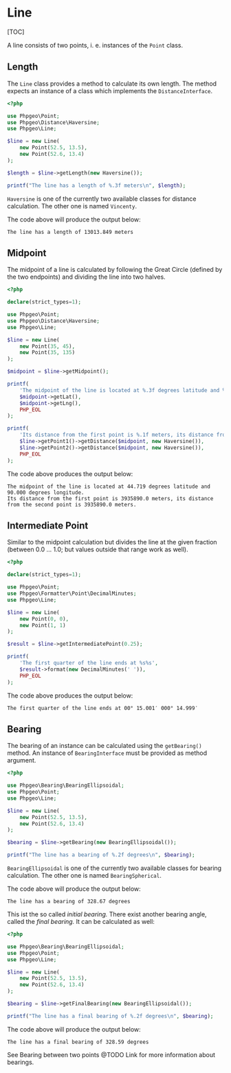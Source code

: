 # Line

[TOC]

A line consists of two points, i. e. instances of the `Point` class.

## Length

The `Line` class provides a method to calculate its own length. The method
expects an instance of a class which implements the `DistanceInterface`.

``` php
<?php

use Phpgeo\Point;
use Phpgeo\Distance\Haversine;
use Phpgeo\Line;

$line = new Line(
    new Point(52.5, 13.5),
    new Point(52.6, 13.4)
);

$length = $line->getLength(new Haversine());

printf("The line has a length of %.3f meters\n", $length);
```

`Haversine` is one of the currently two available classes for
distance calculation. The other one is named `Vincenty`.

The code above will produce the output below:

``` plaintext
The line has a length of 13013.849 meters
```

## Midpoint

The midpoint of a line is calculated by following the Great Circle (defined by the two endpoints) and dividing the line into two halves.

``` php
<?php

declare(strict_types=1);

use Phpgeo\Point;
use Phpgeo\Distance\Haversine;
use Phpgeo\Line;

$line = new Line(
    new Point(35, 45),
    new Point(35, 135)
);

$midpoint = $line->getMidpoint();

printf(
    'The midpoint of the line is located at %.3f degrees latitude and %.3f degrees longitude.%s',
    $midpoint->getLat(),
    $midpoint->getLng(),
    PHP_EOL
);

printf(
    'Its distance from the first point is %.1f meters, its distance from the second point is %.1f meters.%s',
    $line->getPoint1()->getDistance($midpoint, new Haversine()),
    $line->getPoint2()->getDistance($midpoint, new Haversine()),
    PHP_EOL
);
```

The code above produces the output below:

``` plaintext
The midpoint of the line is located at 44.719 degrees latitude and 90.000 degrees longitude.
Its distance from the first point is 3935890.0 meters, its distance from the second point is 3935890.0 meters.
```

## Intermediate Point

Similar to the midpoint calculation but divides the line at the given fraction (between 0.0 … 1.0; but values outside that range work as well).

``` php
<?php

declare(strict_types=1);

use Phpgeo\Point;
use Phpgeo\Formatter\Point\DecimalMinutes;
use Phpgeo\Line;

$line = new Line(
    new Point(0, 0),
    new Point(1, 1)
);

$result = $line->getIntermediatePoint(0.25);

printf(
    'The first quarter of the line ends at %s%s',
    $result->format(new DecimalMinutes(' ')),
    PHP_EOL
);
```

The code above produces the output below:

``` plaintext
The first quarter of the line ends at 00° 15.001′ 000° 14.999′
```

## Bearing

The bearing of an instance can be calculated using the `getBearing()` method.
An instance of `BearingInterface` must be provided as method argument.

``` php
<?php

use Phpgeo\Bearing\BearingEllipsoidal;
use Phpgeo\Point;
use Phpgeo\Line;

$line = new Line(
    new Point(52.5, 13.5),
    new Point(52.6, 13.4)
);

$bearing = $line->getBearing(new BearingEllipsoidal());

printf("The line has a bearing of %.2f degrees\n", $bearing);
```

`BearingEllipsoidal` is one of the currently two available classes for
bearing calculation. The other one is named `BearingSpherical`.

The code above will produce the output below:

``` plaintext
The line has a bearing of 328.67 degrees
```

This ist the so called _initial bearing._ There exist another bearing angle,
called the _final bearing._ It can be calculated as well:

``` php
<?php

use Phpgeo\Bearing\BearingEllipsoidal;
use Phpgeo\Point;
use Phpgeo\Line;

$line = new Line(
    new Point(52.5, 13.5),
    new Point(52.6, 13.4)
);

$bearing = $line->getFinalBearing(new BearingEllipsoidal());

printf("The line has a final bearing of %.2f degrees\n", $bearing);
```

The code above will produce the output below:

``` plaintext
The line has a final bearing of 328.59 degrees
```

See Bearing between two points @TODO Link for more information about bearings.
